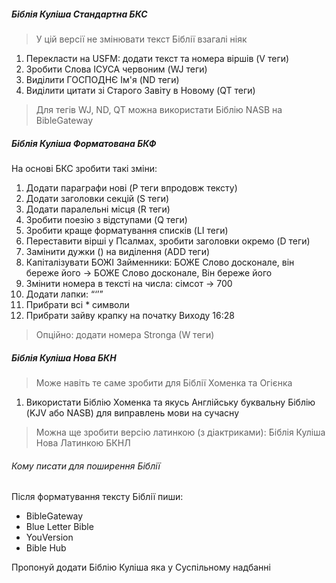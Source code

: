 ##### Біблія Куліша Стандартна БКС

> У цій версії не змінювати текст Біблії взагалі ніяк

1. Перекласти на USFM: додати текст та номера віршів (V теги)
2. Зробити Слова ІСУСА червоним (WJ теги)
3. Виділити ГОСПОДНЄ Ім'я (ND теги)
4. Виділити цитати зі Старого Завіту в Новому (QT теги)

> Для тегів WJ, ND, QT можна використати Біблію NASB на BibleGateway

##### Біблія Куліша Форматована БКФ

На основі БКС зробити такі зміни:

1. Додати параграфи нові (P теги впродовж тексту)
2. Додати заголовки секцій (S теги)
3. Додати паралельні місця (R теги)
4. Зробити поезію з відступами (Q теги)
5. Зробити краще форматування списків (LI теги)
6. Переставити вірші у Псалмах, зробити заголовки окремо (D теги)
7. Замінити дужки () на виділення (ADD теги)
8. Капіталізувати БОЖІ Займенники: БОЖЕ Слово досконале, він береже його -> БОЖЕ Слово досконале, Він береже його
9.  Змінити номера в тексті на числа: сімсот -> 700
10. Додати лапки: “‘’”
11. Прибрати всі \* символи
12. Прибрати зайву крапку на початку Виходу 16:28

> Опційно: додати номера Stronga (W теги)

##### Біблія Куліша Нова БКН

> Може навіть те саме зробити для Біблії Хоменка та Огієнка

1. Використати Біблію Хоменка та якусь Англійську буквальну Біблію (KJV або NASB) для виправлень мови на сучасну

> Можна ще зробити версію латинкою (з діактриками): Біблія Куліша Нова Латинкою БКНЛ

###### Кому писати для поширення Біблії

Після форматування тексту Біблії пиши:

- BibleGateway
- Blue Letter Bible
- YouVersion
- Bible Hub

Пропонуй додати Біблію Куліша яка у Суспільному надбанні
